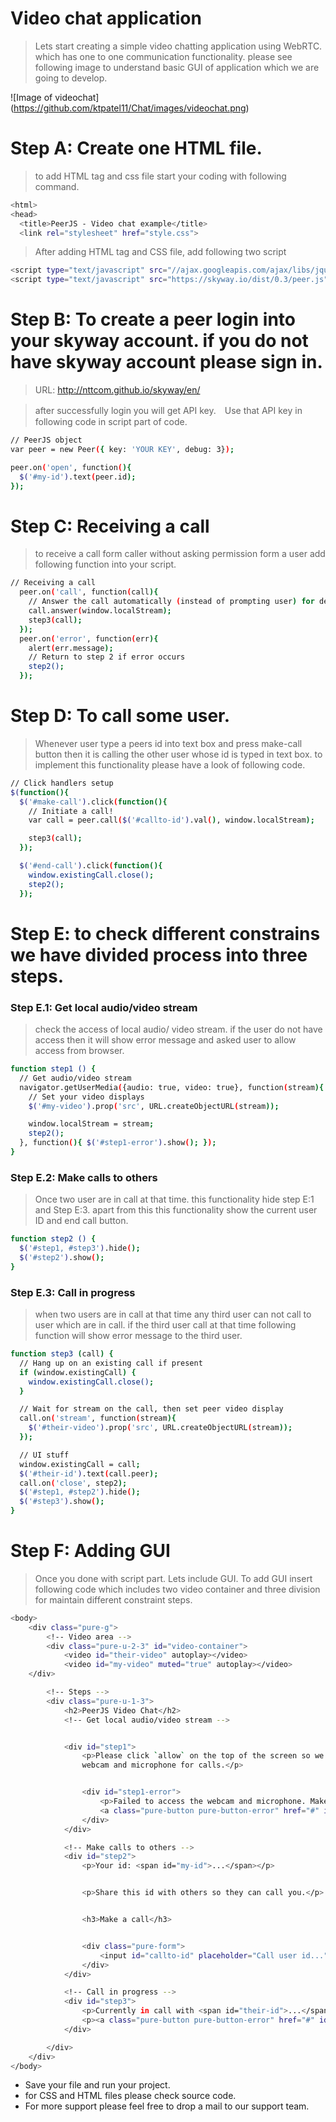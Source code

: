 # Video chat application

> Lets start creating a simple video chatting application using WebRTC. which has one to one communication functionality.
> please see following image to understand basic GUI of application which we are going to develop.

![Image of videochat]
(https://github.com/ktpatel11/Chat/images/videochat.png)

# Step A: Create one HTML file.

> to add HTML tag and css file start your coding with following command.

```sh
<html>
<head>
  <title>PeerJS - Video chat example</title>
  <link rel="stylesheet" href="style.css">
```

>After adding HTML tag and CSS file, add following two script

```sh
<script type="text/javascript" src="//ajax.googleapis.com/ajax/libs/jquery/1.8/jquery.min.js"></script>
<script type="text/javascript" src="https://skyway.io/dist/0.3/peer.js"></script>
```

# Step B: To create a peer login into your skyway account. if you do not have skyway account please sign in.

> URL: http://nttcom.github.io/skyway/en/

> after successfully login you will get API key.　Use that API key in following code in script part of code.

```sh
// PeerJS object
var peer = new Peer({ key: 'YOUR KEY', debug: 3});

peer.on('open', function(){
  $('#my-id').text(peer.id);
});
```

# Step C: Receiving a call

> to receive a call form caller without asking permission form a user add following function into your script.

```sh
// Receiving a call
  peer.on('call', function(call){
    // Answer the call automatically (instead of prompting user) for demo purposes
    call.answer(window.localStream);
    step3(call);
  });
  peer.on('error', function(err){
    alert(err.message);
    // Return to step 2 if error occurs
    step2();
  });
```

# Step D: To call some user.

> Whenever user type a peers id into text box and press make-call button then it is calling the other user whose id is typed in text box. to implement this functionality please have a look of following code.

```sh
// Click handlers setup
$(function(){
  $('#make-call').click(function(){
    // Initiate a call!
    var call = peer.call($('#callto-id').val(), window.localStream);

    step3(call);
  });

  $('#end-call').click(function(){
    window.existingCall.close();
    step2();
  });
```

# Step E: to check different constrains we have divided process into three steps.

### Step E.1: Get local audio/video stream
> check the access of local audio/ video stream. if the user do not have access then it will show error message and asked user to allow access from browser.

```sh
function step1 () {
  // Get audio/video stream
  navigator.getUserMedia({audio: true, video: true}, function(stream){
    // Set your video displays
    $('#my-video').prop('src', URL.createObjectURL(stream));

    window.localStream = stream;
    step2();
  }, function(){ $('#step1-error').show(); });
}
```

### Step E.2: Make calls to others

> Once two user are in call at that time. this functionality hide step E:1 and Step E:3. apart from this this functionality show the current user ID and end call button.

```sh
function step2 () {
  $('#step1, #step3').hide();
  $('#step2').show();
}
```

### Step E.3: Call in progress

> when two users are in call at that time any third user can not call to user which are in call. if the third user call at that time following function will show error message to the third user.

```sh
function step3 (call) {
  // Hang up on an existing call if present
  if (window.existingCall) {
    window.existingCall.close();
  }

  // Wait for stream on the call, then set peer video display
  call.on('stream', function(stream){
    $('#their-video').prop('src', URL.createObjectURL(stream));
  });

  // UI stuff
  window.existingCall = call;
  $('#their-id').text(call.peer);
  call.on('close', step2);
  $('#step1, #step2').hide();
  $('#step3').show();
}
```

# Step F: Adding GUI

> Once you done with script part. Lets include GUI. To add GUI insert following code which includes two video container and three division for maintain different constraint steps.

```sh
<body>
	<div class="pure-g">
		<!-- Video area -->
		<div class="pure-u-2-3" id="video-container">
        	<video id="their-video" autoplay></video>
        	<video id="my-video" muted="true" autoplay></video>
    </div>

		<!-- Steps -->
		<div class="pure-u-1-3">
			<h2>PeerJS Video Chat</h2>
			<!-- Get local audio/video stream -->


			<div id="step1">
				<p>Please click `allow` on the top of the screen so we can access your
				webcam and microphone for calls.</p>


				<div id="step1-error">
					<p>Failed to access the webcam and microphone. Make sure to run this demo on an http server and click allow when asked for permission by the browser.</p>
					<a class="pure-button pure-button-error" href="#" id="step1-retry">Try again</a>
				</div>
			</div>

			<!-- Make calls to others -->
			<div id="step2">
				<p>Your id: <span id="my-id">...</span></p>


				<p>Share this id with others so they can call you.</p>


				<h3>Make a call</h3>


				<div class="pure-form">
					<input id="callto-id" placeholder="Call user id..." type="text"> <a class="pure-button pure-button-success" href="#" id="make-call">Call</a>
				</div>
			</div>

			<!-- Call in progress -->
			<div id="step3">
				<p>Currently in call with <span id="their-id">...</span></p>
				<p><a class="pure-button pure-button-error" href="#" id="end-call">End call</a></p>
			</div>

		</div>
	</div>
</body>
```

- Save your file and run your project.
- for CSS and HTML files please check source code.
- For more support please feel free to drop a mail to our support team.
